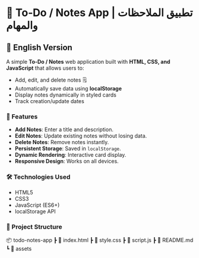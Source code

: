 # 📝 To‑Do / Notes App | تطبيق الملاحظات والمهام

## 📖 English Version

A simple **To‑Do / Notes** web application built with **HTML, CSS, and JavaScript** that allows users to:

- Add, edit, and delete notes 🗒️
- Automatically save data using **localStorage**
- Display notes dynamically in styled cards
- Track creation/update dates

### 🚀 Features
- **Add Notes**: Enter a title and description.
- **Edit Notes**: Update existing notes without losing data.
- **Delete Notes**: Remove notes instantly.
- **Persistent Storage**: Saved in `localStorage`.
- **Dynamic Rendering**: Interactive card display.
- **Responsive Design**: Works on all devices.

### 🛠️ Technologies Used
- HTML5
- CSS3
- JavaScript (ES6+)
- localStorage API

### 📂 Project Structure
📦 todo-notes-app ┣ 📜 index.html ┣ 📜 style.css ┣ 📜 script.js ┣ 📜 README.md ┗ 📁 assets
